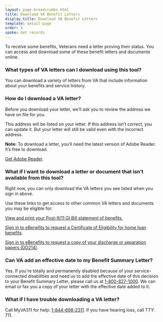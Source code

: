 ```yaml
---
layout: page-breadcrumbs.html
title: Download VA Benefit Letters
display_title: Download VA Benefit Letters
template: detail-page
order: 5
spoke: Get records
---
```


<div id='main'>
<div class="row" markdown="1">

<div class='va-introtext'>
To receive some benefits, Veterans need a letter proving their status. You can access and download some of these benefit letters and documents online.
</div>

<div class="cta-widget" data-widget-type="cta" data-app-id="letters"></div>

### What types of VA letters can I download using this tool?

You can download a variety of letters from VA that include information about your benefits and service history.

### How do I download a VA letter?

Before you download your letter, we’ll ask you to review the address we have on file for you.

This address will be listed on your letter. If this address isn’t correct, you can update it. But your letter will still be valid even with the incorrect address.

**Note:** To download a letter, you’ll need the latest version of Adobe Reader. It’s free to download.

[Get Adobe Reader](https://get.adobe.com/reader/).

### What if I want to download a letter or document that isn’t available from this tool?

Right now, you can only download the VA letters you see listed when you sign in above.

Use these links to get access to other common VA letters and documents you may be eligible for:

[View and print your Post-9/11 GI Bill statement of benefits.](/education/gi-bill/post-9-11/ch-33-benefit/)

[Sign in to eBenefits to request a Certificate of Eligibility for home loan benefits](https://eauth.va.gov/ebenefits/coe).

[Sign in to eBenefits to request a copy of your discharge or separation papers (DD214)](https://eauth.va.gov/ebenefits/DPRIS).

### Can VA add an effective date to my Benefit Summary Letter?

Yes. If you're totally and permanently disabled because of your service-connected disabilities and need us to add the effective date of this decision to your Benefit Summary Letter, please call us at <a href="tel:+18008271000">1-800-827-1000</a>. We can email or fax you a copy of your letter with the effective date added to it.

### What if I have trouble downloading a VA letter?

Call MyVA311 for help: <a href="tel:+18446982311">1-844-698-2311</a>. If you have hearing loss, call TTY: 711.

</div>
</div>
<br>
<br>
<br>
